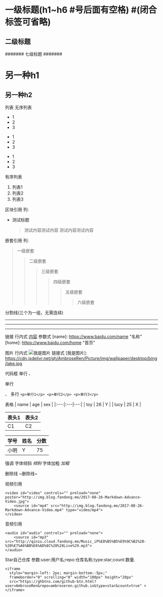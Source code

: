 
# 一级标题(h1~h6 #号后面有空格) #(闭合标签可省略)
## 二级标题 ##
####### 七级标题 #######

另一种h1
===================
另一种h2
-------------------

列表
  无序列表
 * 1
 * 2
 * 3
 
 + 1
 + 2
 + 3
 
 - 1
 - 2
 - 3
 
  有序列表
 1. 列表1
 2. 列表2
 3. 列表3
 
 区块引用
   列:
 * 测试标题
   > 测试内容测试内容
   测试内容测试内容
   
 嵌套引用
   列:
 > 一级嵌套
 >> 二级嵌套
 >>> 三级嵌套
 >>>> 四级嵌套
 >>>>> 五级嵌套
 >>>>>> 六级嵌套
 
 分割线(三个为一组，无需连续)
 ***
 ---
 _ _ _

链接
  行内式
    [内容](https://www.baidu.com)
  参数式
    [name]: https://www.baidu.com/name "名称"
    [home]: https://www.baidu.com/home "首页"

图片
  行内式
    ![我是图片](https://cdn.jsdelivr.net/gh/AmbroseRen/Picture/img/wallpaper/desktop/bing/lake.jpg)
  链接式
    [我是图片]: https://cdn.jsdelivr.net/gh/AmbroseRen/Picture/img/wallpaper/desktop/bing/lake.jpg

代码框
  单行
    、<p>单行</p>、
  多行
    ```
    <p>单行1</p>
    <p>单行2</p>
    <p>单行3</p>
    ```

表格
  | name | age | sex |
  |:---:|:---|---:|
  | toy | 26 | Y |
  | lucy | 25 | X |
  
  表头1 | 表头2
  ------|-----
  C1    | C2
  
  学号|姓名|分数
  -|-|-
  小明|Y|75
  
强调
  字体倾斜
    *倾斜*
  字体加粗
    _加粗_

删除线
  ~删除线~

视频引用
```
<video id="video" controls="" preload="none" poster="http://img.blog.fandong.me/2017-08-26-Markdown-Advance-Video.jpg">
    <source id="mp4" src="http://img.blog.fandong.me/2017-08-26-Markdown-Advance-Video.mp4" type="video/mp4">
</video>
```

音频引用
```
<audio id="audio" controls="" preload="none">
    <source id="mp3" src="http://qiniu.cloud.fandong.me/Music_iP%E8%B5%B5%E9%9C%B2%20-%20%E7%A6%BB%E6%AD%8C%20%28Live%29.mp3">
</audio>
```

Star自己仓库
  参数:user:用户名;repo:仓库名称;type:star;count:数量.
```
<iframe
  style="margin-left: 2px; margin-bottom:-5px;"
  frameborder="0" scrolling="0" width="100px" height="20px"
  src="https://ghbtns.com/github-btn.html?user=AmbroseRen&repo=ambroseren.github.io&type=star&count=true" >
</iframe>
```





